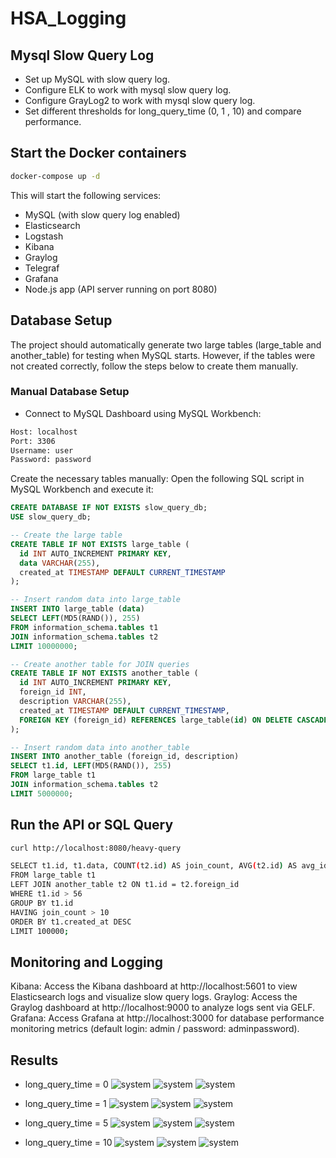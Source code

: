 # HSA_Logging

## Mysql Slow Query Log
- Set up MySQL with slow query log.
- Configure ELK to work with mysql slow query log.
- Configure GrayLog2 to work with mysql slow query log.
- Set different thresholds for long_query_time (0, 1 , 10) and compare performance.

## Start the Docker containers
````bash
docker-compose up -d
````
This will start the following services:
- MySQL (with slow query log enabled)
- Elasticsearch
- Logstash
- Kibana
- Graylog
- Telegraf
- Grafana
- Node.js app (API server running on port 8080)

## Database Setup
The project should automatically generate two large tables (large_table and another_table) for testing when MySQL starts. However, if the tables were not created correctly, follow the steps below to create them manually.
### Manual Database Setup
- Connect to MySQL Dashboard using MySQL Workbench:
````bash
Host: localhost
Port: 3306
Username: user
Password: password
````
Create the necessary tables manually: Open the following SQL script in MySQL Workbench and execute it:
````sql
CREATE DATABASE IF NOT EXISTS slow_query_db;
USE slow_query_db;

-- Create the large table
CREATE TABLE IF NOT EXISTS large_table (
  id INT AUTO_INCREMENT PRIMARY KEY,
  data VARCHAR(255),
  created_at TIMESTAMP DEFAULT CURRENT_TIMESTAMP
);

-- Insert random data into large_table
INSERT INTO large_table (data)
SELECT LEFT(MD5(RAND()), 255)
FROM information_schema.tables t1
JOIN information_schema.tables t2
LIMIT 10000000;

-- Create another table for JOIN queries
CREATE TABLE IF NOT EXISTS another_table (
  id INT AUTO_INCREMENT PRIMARY KEY,
  foreign_id INT,
  description VARCHAR(255),
  created_at TIMESTAMP DEFAULT CURRENT_TIMESTAMP,
  FOREIGN KEY (foreign_id) REFERENCES large_table(id) ON DELETE CASCADE
);

-- Insert random data into another_table
INSERT INTO another_table (foreign_id, description)
SELECT t1.id, LEFT(MD5(RAND()), 255)
FROM large_table t1
JOIN information_schema.tables t2
LIMIT 5000000;
````

## Run the API or SQL Query
````bash
curl http://localhost:8080/heavy-query
````

````bash
SELECT t1.id, t1.data, COUNT(t2.id) AS join_count, AVG(t2.id) AS avg_id
FROM large_table t1
LEFT JOIN another_table t2 ON t1.id = t2.foreign_id
WHERE t1.id > 56
GROUP BY t1.id
HAVING join_count > 10
ORDER BY t1.created_at DESC
LIMIT 100000;
````

## Monitoring and Logging
Kibana: Access the Kibana dashboard at http://localhost:5601 to view Elasticsearch logs and visualize slow query logs.
Graylog: Access the Graylog dashboard at http://localhost:9000 to analyze logs sent via GELF.
Grafana: Access Grafana at http://localhost:3000 for database performance monitoring metrics (default login: admin / password: adminpassword).

## Results

- long_query_time = 0
![system](screenshots/long_query_time_0.png)
![system](screenshots/long_query_time_0_mysql.png)
![system](screenshots/long_query_time_0_mysql_2.png)

- long_query_time = 1
![system](screenshots/long_query_time_1.png)
![system](screenshots/long_query_time_1_mysql.png)
![system](screenshots/long_query_time_1_mysql_2.png)

- long_query_time = 5
![system](screenshots/long_query_time_5.png)
![system](screenshots/long_query_time_5_mysql.png)
![system](screenshots/long_query_time_5_mysql_2.png)

- long_query_time = 10
![system](screenshots/long_query_time_10.png)
![system](screenshots/long_query_time_10_mysql.png)
![system](screenshots/long_query_time_10_mysql_2.png)